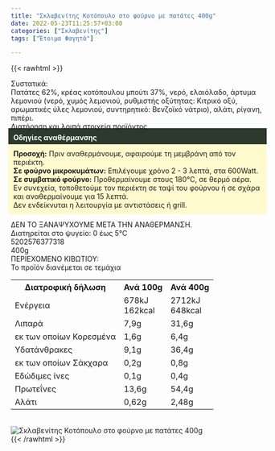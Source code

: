 ```yaml
---
title: "Σκλαβενίτης Κοτόπουλο στο φούρνο με πατάτες 400g"
date: 2022-05-23T11:25:57+03:00
categories: ["Σκλαβενίτης"]
tags: ["Έτοιμα Φαγητά"]

---
```

{{< rawhtml >}}

<div class="sload530"><div class="product"><div id="sistatika">Συστατικά:</div><div class="alltext">Πατάτες 62%, κρέας κοτόπουλου μπούτι 37%, νερό, ελαιόλαδο, άρτυμα λεμονιού (νερό, χυμός λεμονιού, ρυθμιστής οξύτητας: Kιτρικό οξύ, αρωματικές ύλες λεμονιού, συντηρητικό: Bενζοϊκό νάτριο), αλάτι, ρίγανη, πιπέρι.</div><div id="loipa">Διατήρηση και λοιπά στοιχεία προϊόντος</div><div class="alltext"><div style="background:#2b3a2d;padding:10px;margin:-5px;color:#fff"><b>Οδηγίες αναθέρμανσης</b></div><div style="background:#ffface;padding:10px;margin:-5px"><b>Προσοχή:</b> Πριν αναθερμάνουμε, αφαιρούμε τη μεμβράνη από τον περιέκτη.<br><b>Σε φούρνο μικροκυμάτων:</b> Επιλέγουμε χρόνο 2 - 3 λεπτά, στα 600Watt.<br><b>Σε συμβατικό φούρνο:</b> Προθερμαίνουμε στους 180°C, σε θερμό αέρα. Εν συνεχεία, τοποθετούμε τον περιέκτη σε ταψί του φούρνου ή σε σχάρα και αναθερμαίνουμε για 15 λεπτά.<br>Δεν ενδείκνυται η λειτουργία με αντιστάσεις ή grill.</div><br>ΔΕΝ ΤΟ ΞΑΝΑΨΥΧΟΥΜΕ ΜΕΤΑ ΤΗΝ ΑΝΑΘΕΡΜΑΝΣΗ.<br>Διατηρείται στο ψυγείο: 0 έως 5°C<br></div><div id="barcode"><div id="barimage1"></div><span id="bartext">5202576377318</span></div><div id="varos"><div id="varosimage1"></div><span id="varostext">400g</span></div><div id="kivotio">ΠΕΡΙΕΧΟΜΕΝΟ ΚΙΒΩΤΙΟΥ:<br>Το προϊόν διανέμεται σε τεμάχια</div><div class="tabout"><table id="diatable"><tbody><tr><th>Διατροφική δήλωση</th><th>Ανά 100g</th><th>Ανά 400g</th></tr><tr><td class="texr2">Ενέργεια</td><td class="texr">678kJ<br>162kcal</td><td class="texr">2712kJ<br>648kcal</td></tr><tr><td class="texr2">Λιπαρά</td><td class="texr">7,9g</td><td class="texr">31,6g</td></tr><tr><td class="gray">εκ των οποίων Κορεσµένα</td><td class="gray2">1,6g</td><td class="gray2">6,4g</td></tr><tr><td class="texr2">Yδατάνθρακες</td><td class="texr">9,1g</td><td class="texr">36,4g</td></tr><tr><td class="gray">εκ των οποίων Σάκχαρα</td><td class="gray2">0,2g</td><td class="gray2">0,8g</td></tr><tr><td class="texr2">Eδώδιμες ίνες</td><td class="texr">0,1g</td><td class="texr">0,4g</td></tr><tr><td class="texr2">Πρωτεΐνες</td><td class="texr">13,6g</td><td class="texr">54,4g</td></tr><tr><td class="texr2">Αλάτι</td><td class="texr">0,62g</td><td class="texr">2,48g</td></tr></tbody></table></div><br><div class="pimg"><img alt="Σκλαβενίτης Κοτόπουλο στο φούρνο με πατάτες 400g" title="Σκλαβενίτης Κοτόπουλο στο φούρνο με πατάτες 400g" src="/media/images/sklavenitis-kotopoulo-sto-fourno-me-patates-400g.jpg"></div></div></div>
{{< /rawhtml >}}


